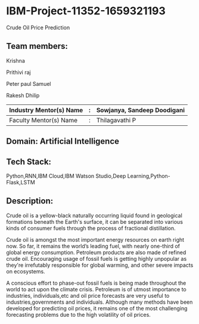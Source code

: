 # IBM-Project-11352-1659321193
Crude Oil Price Prediction

## Team members:

Krishna 

Prithivi raj 

Peter paul Samuel

Rakesh Dhilip 

| Industry Mentor(s) Name | : | Sowjanya, Sandeep Doodigani |
| ----------------------- | - | --------------------------- |
| Faculty Mentor(s) Name  | : | Thilagavathi P              |

## Domain: Artificial Intelligence

## Tech Stack:

Python,RNN,IBM Cloud,IBM Watson Studio,Deep Learning,Python-Flask,LSTM

## Description:

Crude oil is a yellow-black naturally occurring liquid found in geological formations beneath the Earth's surface, it 
can be separated into various kinds of consumer fuels through the process of fractional distillation. 

Crude oil is amongst the most important energy resources on earth right now. So far, it remains the world’s leading fuel, with 
nearly one-third of global energy consumption. Petroleum products are also made of refined crude oil. 
Encouraging usage of fossil fuels is getting highly unpopular as they're irrefutably responsible for global warming, and other 
severe impacts on ecosystems. 

A conscious effort to phase-out fossil fuels is being made throughout the world 
to act upon the climate crisis. Petroleum is of utmost importance to industries, individuals,etc and oil price forecasts are 
very useful to industries,governments and individuals. Although many methods have been developed for predicting oil prices, 
it remains one of the most challenging forecasting problems due to the high volatility of oil prices. 
